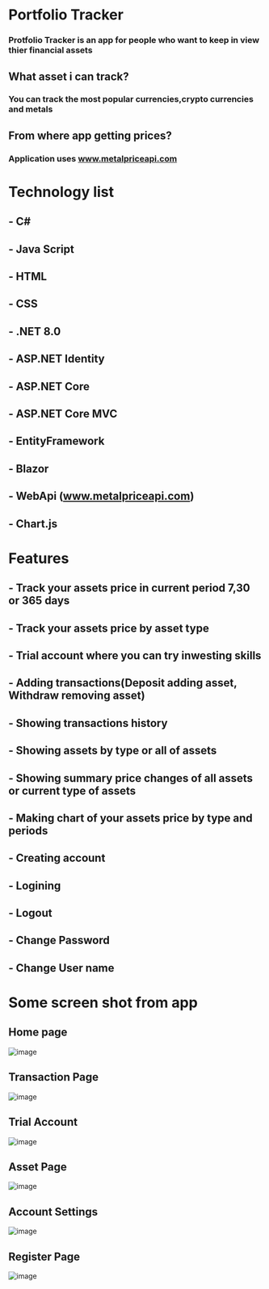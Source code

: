 ﻿# Portfolio Tracker
### Protfolio Tracker is an app for people who want to keep in view thier financial assets
## What asset i can track?
### You can track the most popular currencies,crypto currencies and metals
## From where app getting prices?
### Application uses www.metalpriceapi.com
#
# Technology list
## - C#
## - Java Script
## - HTML
## - CSS
## - .NET 8.0
## - ASP.NET Identity
## - ASP.NET Core
## - ASP.NET Core MVC
## - EntityFramework
## - Blazor
## - WebApi (www.metalpriceapi.com)
## - Chart.js
#
# Features
## - Track your assets price in current period 7,30 or 365 days
## - Track your assets price by asset type
## - Trial account where you can try inwesting skills
## - Adding transactions(Deposit adding asset, Withdraw removing asset)
## - Showing transactions history
## - Showing assets by type or all of assets
## - Showing summary price changes of all assets or current type of assets
## - Making chart of your assets price by type and periods
## - Creating account 
## - Logining 
## - Logout
## - Change Password
## - Change User name
#
# Some screen shot from app
## Home page
![image](https://github.com/Ciaparitto/PortfolioTracerApp/assets/93779771/4f5fc9a3-7152-4669-abb8-13d0343a4974)
## Transaction Page
![image](https://github.com/Ciaparitto/PortfolioTracerApp/assets/93779771/0eb0ea4e-cb34-4b1c-9f12-53e4caad7639)
## Trial Account
![image](https://github.com/Ciaparitto/PortfolioTracerApp/assets/93779771/f166452f-b674-4946-8a84-e7274e85472d)
## Asset Page
![image](https://github.com/Ciaparitto/PortfolioTracerApp/assets/93779771/57cb578c-9f5b-4146-b76d-abbe8326bc34)
## Account Settings
![image](https://github.com/Ciaparitto/PortfolioTracerApp/assets/93779771/718fe5f6-ec9f-409f-9592-f1e572b718f8)

## Register Page
![image](https://github.com/Ciaparitto/PortfolioTracerApp/assets/93779771/3f022f63-f0e7-4ecb-a82b-8caafd0a156a)
